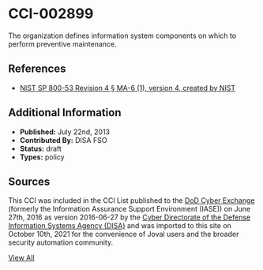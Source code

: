# CCI-002899

The organization defines information system components on which to perform preventive maintenance.

## References ##

* [NIST SP 800-53 Revision 4 § MA-6 (1), version 4, created by NIST](http://csrc.nist.gov/publications/PubsSPs.html)


## Additional Information ##

* **Published:** July 22nd, 2013
* **Contributed By:** DISA FSO
* **Status:** draft
* **Types:** policy

## Sources ##

This CCI was included in the CCI List published to the [DoD Cyber Exchange](https://public.cyber.mil/stigs/cci/)
(formerly the Information Assurance Support Environment (IASE)) on June 27th, 2016 as version
2016-06-27 by the [Cyber Directorate of the Defense Information Systems Agency (DISA)](https://public.cyber.mil/about-cyber/)
and was imported to this site on October 10th, 2021 for the convenience of Joval users and the broader
security automation community.

[View All](../README.md)
